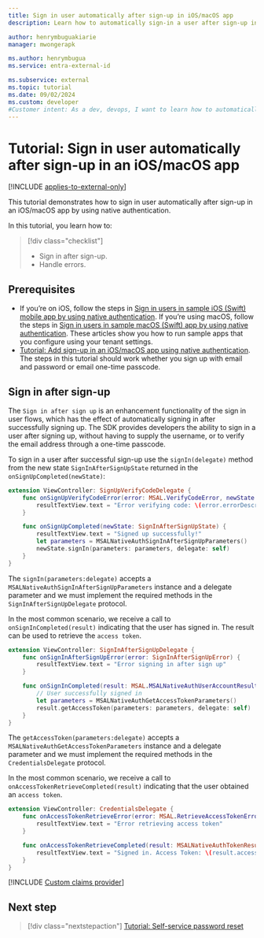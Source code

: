 ```yaml
---
title: Sign in user automatically after sign-up in iOS/macOS app
description: Learn how to automatically sign-in a user after sign-up in an iOS/macOS app by using native authentication.

author: henrymbuguakiarie
manager: mwongerapk

ms.author: henrymbugua
ms.service: entra-external-id

ms.subservice: external
ms.topic: tutorial
ms.date: 09/02/2024
ms.custom: developer
#Customer intent: As a dev, devops, I want to learn how to automatically sign-in a user after sign-up in an iOS/macOS app by using native authentication.
---
```


# Tutorial: Sign in user automatically after sign-up in an iOS/macOS app

[!INCLUDE [applies-to-external-only](../external-id/includes/applies-to-external-only.md)]

This tutorial demonstrates how to sign in user automatically after sign-up in an iOS/macOS app by using native authentication. 

In this tutorial, you learn how to:  

> [!div class="checklist"]
>
> - Sign in after sign-up. 
> - Handle errors. 

## Prerequisites 

- If you’re on iOS, follow the steps in [Sign in users in sample iOS (Swift) mobile app by using native authentication](../external-id/customers/how-to-run-native-authentication-sample-ios-app.md). If you’re using macOS, follow the steps in [Sign in users in sample macOS (Swift) app by using native authentication](../external-id/customers/how-to-run-native-authentication-sample-macos-app.md). These articles show you how to run sample apps that you configure using your tenant settings.
- [Tutorial: Add sign-up in an iOS/macOS app using native authentication](tutorial-native-authentication-ios-macos-sign-up.md). The steps in this tutorial should work whether you sign up with email and password or email one-time passcode.

## Sign in after sign-up 

The `Sign in after sign up` is an enhancement functionality of the sign in user flows, which has the effect of automatically signing in after successfully signing up. The SDK provides developers the ability to sign in a user after signing up, without having to supply the username, or to verify the email address through a one-time passcode. 

To sign in a user after successful sign-up use the `signIn(delegate)` method from the new state `SignInAfterSignUpState` returned in the `onSignUpCompleted(newState)`: 

```swift
extension ViewController: SignUpVerifyCodeDelegate {
    func onSignUpVerifyCodeError(error: MSAL.VerifyCodeError, newState: MSAL.SignUpCodeRequiredState?) {
        resultTextView.text = "Error verifying code: \(error.errorDescription ?? "no description")"
    }

    func onSignUpCompleted(newState: SignInAfterSignUpState) {
        resultTextView.text = "Signed up successfully!"
        let parameters = MSALNativeAuthSignInAfterSignUpParameters()
        newState.signIn(parameters: parameters, delegate: self)
    }
}
```

The `signIn(parameters:delegate)` accepts a `MSALNativeAuthSignInAfterSignUpParameters` instance and a delegate parameter and we must implement the required methods in the `SignInAfterSignUpDelegate` protocol. 

In the most common scenario, we receive a call to `onSignInCompleted(result)` indicating that the user has signed in. The result can be used to retrieve the `access token`.

```swift
extension ViewController: SignInAfterSignUpDelegate {
    func onSignInAfterSignUpError(error: SignInAfterSignUpError) {
        resultTextView.text = "Error signing in after sign up"
    }

    func onSignInCompleted(result: MSAL.MSALNativeAuthUserAccountResult) {
        // User successfully signed in
        let parameters = MSALNativeAuthGetAccessTokenParameters()
        result.getAccessToken(parameters: parameters, delegate: self)
    }
}
```

The `getAccessToken(parameters:delegate)` accepts a `MSALNativeAuthGetAccessTokenParameters` instance and a delegate parameter and we must implement the required methods in the `CredentialsDelegate` protocol.

In the most common scenario, we receive a call to `onAccessTokenRetrieveCompleted(result)` indicating that the user obtained an `access token`.

```swift
extension ViewController: CredentialsDelegate {
    func onAccessTokenRetrieveError(error: MSAL.RetrieveAccessTokenError) {
        resultTextView.text = "Error retrieving access token"
    }

    func onAccessTokenRetrieveCompleted(result: MSALNativeAuthTokenResult) {
        resultTextView.text = "Signed in. Access Token: \(result.accessToken)"
    }
}

```

[!INCLUDE [Custom claims provider](../external-id/customers/includes/native-auth/support-custom-claims-provider.md)]

## Next step 

> [!div class="nextstepaction"]
> [Tutorial: Self-service password reset](tutorial-native-authentication-ios-macos-self-service-password-reset.md) 
